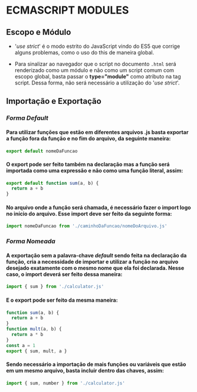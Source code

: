 # **ECMASCRIPT MODULES**

## **Escopo e Módulo**

- '_use strict_' é o modo estrito do JavaScript vindo do ES5 que corrige alguns problemas, como o uso do this de maneira global.

- Para sinalizar ao navegador que o script no documento `.html` será renderizado como um módulo e não como um script comum com escopo global, basta passar o **type="module"** como atributo na tag script. Dessa forma, não será necessário a utilização do '_use strict_'.

## **Importação e Exportação**

### _Forma Default_

#### Para utilizar funções que estão em diferentes arquivos .js basta exportar a função fora da função e no fim do arquivo, da seguinte maneira:

```javascript
export default nomeDaFuncao
```

#### O export pode ser feito também na declaração mas a função será importada como uma expressão e não como uma função literal, assim:

```javascript
export default function sum(a, b) {
  return a + b
}
```

#### No arquivo onde a função será chamada, é necessário fazer o import logo no início do arquivo. Esse import deve ser feito da seguinte forma:

```javascript
import nomeDaFuncao from './caminhoDaFuncao/nomeDoArquivo.js'
```

### _Forma Nomeada_

#### A exportação sem a palavra-chave _default_ sendo feita na declaração da função, cria a necessidade de importar e utilizar a função no arquivo desejado exatamente com o mesmo nome que ela foi declarada. Nesse caso, o import deverá ser feito dessa maneira:

```javascript
import { sum } from './calculator.js'
```

#### E o export pode ser feito da mesma maneira:

```javascript
function sum(a, b) {
  return a + b
}
function mult(a, b) {
  return a * b
}
const a = 1
export { sum, mult, a }
```

#### Sendo necessário a importação de mais funções ou variáveis que estão em um mesmo arquivo, basta incluir dentro das chaves, assim:

```javascript
import { sum, number } from './calculator.js'
```
